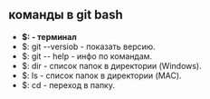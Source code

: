## команды в git bash
- **$: - терминал**
 - $: git --versiob - показать версию.
 - $: git -- help  - инфо по командам.
 - $: dir - список папок в директории (Windows).
 - $: ls - список папок в директории (MAC).
 - $: cd - переход в папку.
